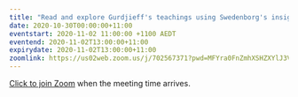 ```yaml
---
title: "Read and explore Gurdjieff's teachings using Swedenborg's insights"
date: 2020-10-30T00:00:00+11:00
eventstart: 2020-11-02 11:00:00 +1100 AEDT
eventend: 2020-11-02T13:00:00+11:00
expirydate: 2020-11-02T13:00:00+11:00
zoomlink: https://us02web.zoom.us/j/702567371?pwd=MFYra0FnZmhXSHZXYlJ3VE5GMGkwZz09
---
```


[Click to join Zoom](https://us02web.zoom.us/j/702567371?pwd=MFYra0FnZmhXSHZXYlJ3VE5GMGkwZz09) when the meeting time arrives.